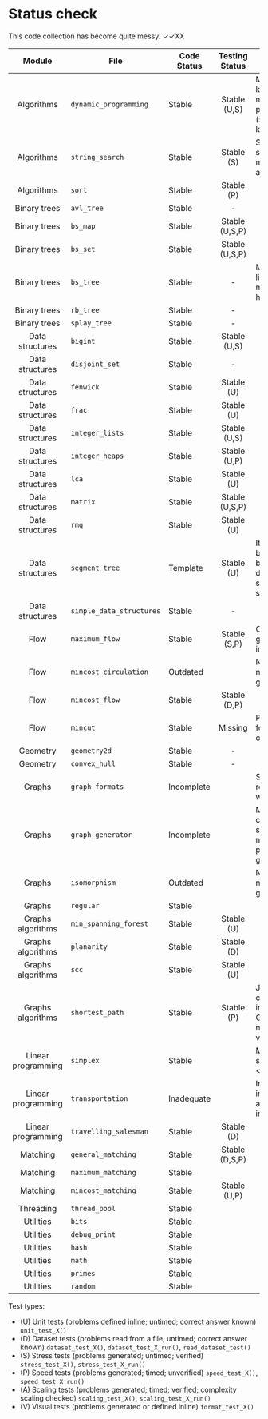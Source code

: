 # Status check

This code collection has become quite messy. ✓✓XX

| Module              | File                        | Code Status  | Testing Status | Notes |
|:-------------------:|-----------------------------|--------------|:--------------:|-------|
| Algorithms          |`dynamic_programming        `| Stable       | Stable (U,S)   | Multibin knapsack, minimum bin packing (separate knapsack) |
| Algorithms          |`string_search              `| Stable       | Stable (S)     | Suffix array, suffix tree, manacher's algorithm |
| Algorithms          |`sort                       `| Stable       | Stable (P)     | |
| Binary trees        |`avl_tree                   `| Stable       | -              | |
| Binary trees        |`bs_map                     `| Stable       | Stable (U,S,P) | |
| Binary trees        |`bs_set                     `| Stable       | Stable (U,S,P) | |
| Binary trees        |`bs_tree                    `| Stable       | -              | Missing some libcpp methods with hints |
| Binary trees        |`rb_tree                    `| Stable       | -              | |
| Binary trees        |`splay_tree                 `| Stable       | -              | |
| Data structures     |`bigint                     `| Stable       | Stable (U,S)   | |
| Data structures     |`disjoint_set               `| Stable       | -              | |
| Data structures     |`fenwick                    `| Stable       | Stable (U)     | |
| Data structures     |`frac                       `| Stable       | Stable (U)     | |
| Data structures     |`integer_lists              `| Stable       | Stable (U,S)   | |
| Data structures     |`integer_heaps              `| Stable       | Stable (U,P)   | |
| Data structures     |`lca                        `| Stable       | Stable (U)     | |
| Data structures     |`matrix                     `| Stable       | Stable (U,S,P) | |
| Data structures     |`rmq                        `| Stable       | Stable (U)     | |
| Data structures     |`segment_tree               `| Template     | Stable (U)     | It's a template but could be basic tested; dynamic sparse segment tree |
| Data structures     |`simple_data_structures     `| Stable       | -              | |
| Flow                |`maximum_flow               `| Stable       | Stable (S,P)   | Class generator imbalanced |
| Flow                |`mincost_circulation        `| Outdated     |                | Not adapted to new edges_t graph interface |
| Flow                |`mincost_flow               `| Stable       | Stable (D,P)   | |
| Flow                |`mincut                     `| Stable       | Missing        | Plenty of room for optimization |
| Geometry            |`geometry2d                 `| Stable       | -              | |
| Geometry            |`convex_hull                `| Stable       | -              | |
| Graphs              |`graph_formats              `| Incomplete   |                | Standardized reading and writing, restyle |
| Graphs              |`graph_generator            `| Incomplete   |                | Missing flow, circulation, shortest paths, matching and planarity generators |
| Graphs              |`isomorphism                `| Outdated     |                | Not adapted to new edges_t graph interface |
| Graphs              |`regular                    `| Stable       |                | |
| Graphs algorithms   |`min_spanning_forest        `| Stable       | Stable (U)     | |
| Graphs algorithms   |`planarity                  `| Stable       | Stable (D)     | |
| Graphs algorithms   |`scc                        `| Stable       | Stable (U)     | |
| Graphs algorithms   |`shortest_path              `| Stable       | Stable (P)     | Johnson's not correctly implemented, Goldberg needs verification |
| Linear programming  |`simplex                    `| Stable       |                | Missing support for x <= 0 and x in R |
| Linear programming  |`transportation             `| Inadequate   |                | Inefficient implementation and bad interface |
| Linear programming  |`travelling_salesman        `| Stable       | Stable (D)     | |
| Matching            |`general_matching           `| Stable       | Stable (D,S,P) | |
| Matching            |`maximum_matching           `| Stable       |                | |
| Matching            |`mincost_matching           `| Stable       | Stable (U,P)   | |
| Threading           |`thread_pool                `| Stable       |                | |
| Utilities           |`bits                       `| Stable       |                | |
| Utilities           |`debug_print                `| Stable       |                | |
| Utilities           |`hash                       `| Stable       |                | |
| Utilities           |`math                       `| Stable       |                | |
| Utilities           |`primes                     `| Stable       |                | |
| Utilities           |`random                     `| Stable       |                | |

Test types:

- (U) Unit tests (problems defined inline; untimed; correct answer known)
 `unit_test_X()`
- (D) Dataset tests (problems read from a file; untimed; correct answer known)
 `dataset_test_X()`, `dataset_test_X_run()`, `read_dataset_test()`
- (S) Stress tests (problems generated; untimed; verified)
 `stress_test_X()`, `stress_test_X_run()`
- (P) Speed tests (problems generated; timed; unverified)
 `speed_test_X()`, `speed_test_X_run()`
- (A) Scaling tests (problems generated; timed; verified; complexity scaling checked)
 `scaling_test_X()`, `scaling_test_X_run()`
- (V) Visual tests (problems generated or defined inline)
 `format_test_X()`

